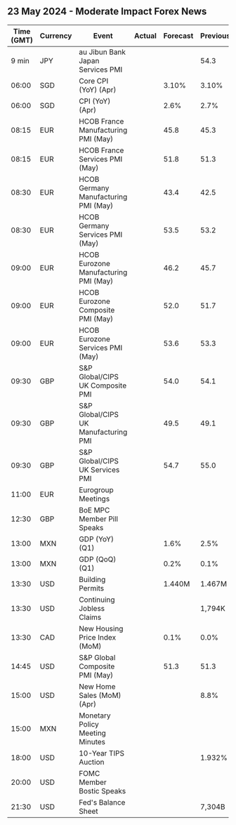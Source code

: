 ## 23 May 2024 - Moderate Impact Forex News

| Time (GMT) | Currency | Event | Actual | Forecast | Previous |
|------|----------|-------|--------|----------|----------|
| 9 min | JPY | au Jibun Bank Japan Services PMI |  |  | 54.3 |
| 06:00 | SGD | Core CPI (YoY) (Apr) |  | 3.10% | 3.10% |
| 06:00 | SGD | CPI (YoY) (Apr) |  | 2.6% | 2.7% |
| 08:15 | EUR | HCOB France Manufacturing PMI (May) |  | 45.8 | 45.3 |
| 08:15 | EUR | HCOB France Services PMI (May) |  | 51.8 | 51.3 |
| 08:30 | EUR | HCOB Germany Manufacturing PMI (May) |  | 43.4 | 42.5 |
| 08:30 | EUR | HCOB Germany Services PMI (May) |  | 53.5 | 53.2 |
| 09:00 | EUR | HCOB Eurozone Manufacturing PMI (May) |  | 46.2 | 45.7 |
| 09:00 | EUR | HCOB Eurozone Composite PMI (May) |  | 52.0 | 51.7 |
| 09:00 | EUR | HCOB Eurozone Services PMI (May) |  | 53.6 | 53.3 |
| 09:30 | GBP | S&P Global/CIPS UK Composite PMI |  | 54.0 | 54.1 |
| 09:30 | GBP | S&P Global/CIPS UK Manufacturing PMI |  | 49.5 | 49.1 |
| 09:30 | GBP | S&P Global/CIPS UK Services PMI |  | 54.7 | 55.0 |
| 11:00 | EUR | Eurogroup Meetings |  |  |  |
| 12:30 | GBP | BoE MPC Member Pill Speaks |  |  |  |
| 13:00 | MXN | GDP (YoY) (Q1) |  | 1.6% | 2.5% |
| 13:00 | MXN | GDP (QoQ) (Q1) |  | 0.2% | 0.1% |
| 13:30 | USD | Building Permits |  | 1.440M | 1.467M |
| 13:30 | USD | Continuing Jobless Claims |  |  | 1,794K |
| 13:30 | CAD | New Housing Price Index (MoM) |  | 0.1% | 0.0% |
| 14:45 | USD | S&P Global Composite PMI (May) |  | 51.3 | 51.3 |
| 15:00 | USD | New Home Sales (MoM) (Apr) |  |  | 8.8% |
| 15:00 | MXN | Monetary Policy Meeting Minutes |  |  |  |
| 18:00 | USD | 10-Year TIPS Auction |  |  | 1.932% |
| 20:00 | USD | FOMC Member Bostic Speaks |  |  |  |
| 21:30 | USD | Fed's Balance Sheet |  |  | 7,304B |

